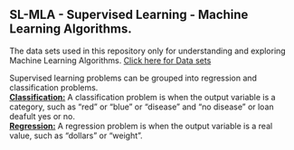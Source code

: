## SL-MLA - Supervised Learning - Machine Learning Algorithms.
The data sets used in this repository only for understanding and exploring Machine Learning Algorithms.
[Click here for Data sets](https://archive.ics.uci.edu/ml/datasets.php)

Supervised learning problems can be grouped into regression and classification problems.<br>
[**Classification:**](https://github.com/prashanthms99/SL-MLA/tree/master/Classification) A classification problem is when the output variable is a category, such as “red” or “blue” or “disease” and “no disease” or loan deafult yes or no.<br>
[**Regression:**](https://github.com/prashanthms99/SL-MLA/tree/master/Regression) A regression problem is when the output variable is a real value, such as “dollars” or “weight”.

